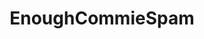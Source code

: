 ---
title: EnoughCommieSpam
crosslinks:
- socialism
- LateStageCapitalism
- communism
- Drama
- Anarchism
- shittankiessay
- FULLCOMMUNISM
- worldnews
- forwardsfromgrandma
- todayilearned
- ShitAmericansSay
- politics
- CapitalismVSocialism
- LeftWithoutEdge
- GamerGhazi
- dankmemes
- traaaaaaannnnnnnnnns
- Negareddit
- ChapoTrapHouse
- communism101
---